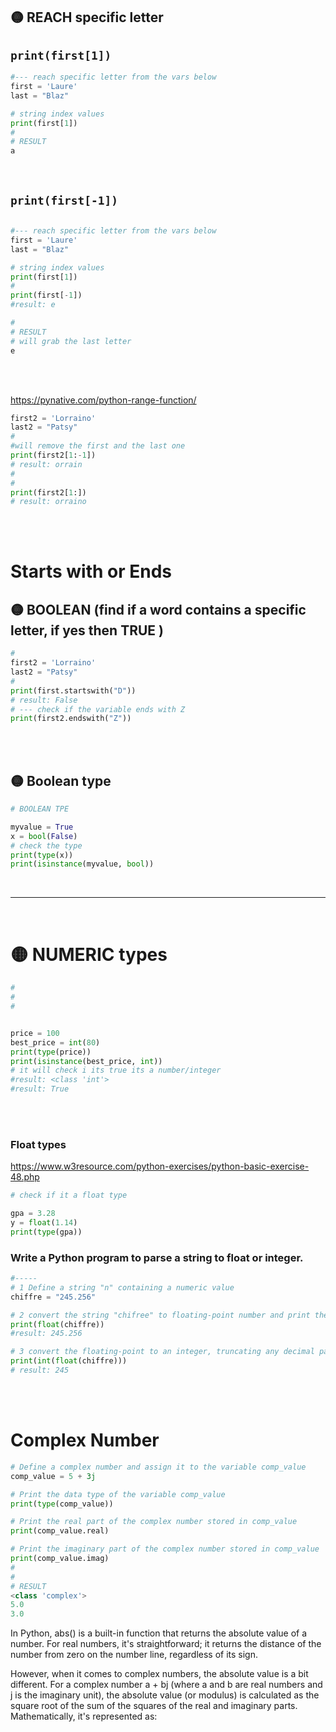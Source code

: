 ## 🟡 REACH specific letter

## `print(first[1])`

```python
#--- reach specific letter from the vars below
first = 'Laure'
last = "Blaz"

# string index values
print(first[1])
#
# RESULT
a
```

<br>

## `print(first[-1])`

```python

#--- reach specific letter from the vars below
first = 'Laure'
last = "Blaz"

# string index values
print(first[1])
#
print(first[-1])
#result: e

#
# RESULT
# will grab the last letter
e

```

<br><br>

https://pynative.com/python-range-function/

```python
first2 = 'Lorraino'
last2 = "Patsy"
#
#will remove the first and the last one
print(first2[1:-1])
# result: orrain
#
#
print(first2[1:])
# result: orraino
```

<br>
<br>

# Starts with or Ends

## 🟡 BOOLEAN (find if a word contains a specific letter, if yes then TRUE )

```python
#
first2 = 'Lorraino'
last2 = "Patsy"
#
print(first.startswith("D"))
# result: False
# --- check if the variable ends with Z
print(first2.endswith("Z"))
```

<br>
<br>

## 🟡 Boolean type

```python
# BOOLEAN TPE

myvalue = True
x = bool(False)
# check the type
print(type(x))
print(isinstance(myvalue, bool))
```

<br>

---

<br>

# 🟡 NUMERIC types

```python
#
#
#


price = 100
best_price = int(80)
print(type(price))
print(isinstance(best_price, int))
# it will check i its true its a number/integer
#result: <class 'int'>
#result: True
```

<br>
<br>

### Float types

https://www.w3resource.com/python-exercises/python-basic-exercise-48.php

```python
# check if it a float type

gpa = 3.28
y = float(1.14)
print(type(gpa))
```

### Write a Python program to parse a string to float or integer.

```python
#-----
# 1 Define a string "n" containing a numeric value
chiffre = "245.256"

# 2 convert the string "chifree" to floating-point number and print the result.
print(float(chiffre))
#result: 245.256

# 3 convert the floating-point to an integer, truncating any decimal part, and print the result.
print(int(float(chiffre)))
# result: 245
```

<br>
<br>

# Complex Number

```python
# Define a complex number and assign it to the variable comp_value
comp_value = 5 + 3j

# Print the data type of the variable comp_value
print(type(comp_value))

# Print the real part of the complex number stored in comp_value
print(comp_value.real)

# Print the imaginary part of the complex number stored in comp_value
print(comp_value.imag)
#
#
# RESULT
<class 'complex'>
5.0
3.0
```

In Python, abs() is a built-in function that returns the absolute value of a number. For real numbers, it's straightforward; it returns the distance of the number from zero on the number line, regardless of its sign.

However, when it comes to complex numbers, the absolute value is a bit different. For a complex number a + bj (where a and b are real numbers and j is the imaginary unit), the absolute value (or modulus) is calculated as the square root of the sum of the squares of the real and imaginary parts. Mathematically, it's represented as:
